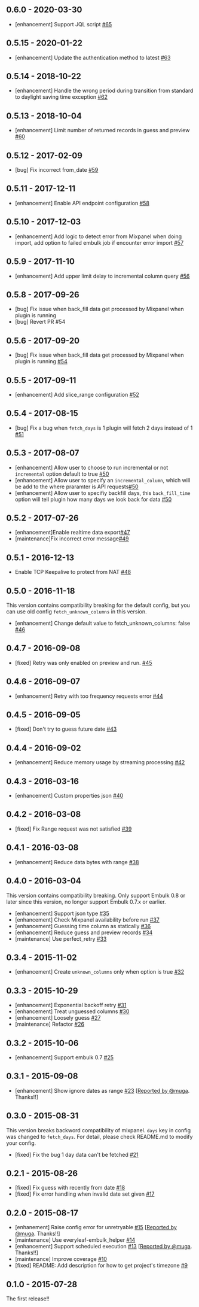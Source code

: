 ## 0.6.0 - 2020-03-30

* [enhancement] Support JQL script [#65](https://github.com/treasure-data/embulk-input-mixpanel/pull/65)

## 0.5.15 - 2020-01-22

* [enhancement] Update the authentication method to latest [#63](https://github.com/treasure-data/embulk-input-mixpanel/pull/63)

## 0.5.14 - 2018-10-22

* [enhancement] Handle the wrong period during transition from standard to daylight saving time exception [#62](https://github.com/treasure-data/embulk-input-mixpanel/pull/62)

## 0.5.13 - 2018-10-04

* [enhancement] Limit number of returned records in guess and preview [#60](https://github.com/treasure-data/embulk-input-mixpanel/pull/60)

## 0.5.12 - 2017-02-09

* [bug] Fix incorrect from_date [#59](https://github.com/treasure-data/embulk-input-mixpanel/pull/59)

## 0.5.11 - 2017-12-11

* [enhancement] Enable API endpoint configuration [#58](https://github.com/treasure-data/embulk-input-mixpanel/pull/58)

## 0.5.10 - 2017-12-03

* [enhancement] Add logic to detect error from Mixpanel when doing import, add option to failed embulk job if encounter error import [#57](https://github.com/treasure-data/embulk-input-mixpanel/pull/57)

## 0.5.9 - 2017-11-10

* [enhancement] Add upper limit delay to incremental column query [#56](https://github.com/treasure-data/embulk-input-mixpanel/pull/56)

## 0.5.8 - 2017-09-26

* [bug] Fix issue when back_fill data get processed by Mixpanel when plugin is running
* [bug] Revert PR #54

## 0.5.6 - 2017-09-20
* [bug] Fix issue when back_fill data get processed by Mixpanel when plugin is running [#54](https://github.com/treasure-data/embulk-input-mixpanel/pull/54)

## 0.5.5 - 2017-09-11
* [enhancement] Add slice_range configuration [#52](https://github.com/treasure-data/embulk-input-mixpanel/pull/52)

## 0.5.4 - 2017-08-15
* [bug] Fix a bug when `fetch_days` is 1 plugin will fetch 2 days instead of 1 [#51](https://github.com/treasure-data/embulk-input-mixpanel/pull/51)

## 0.5.3 - 2017-08-07
* [enhancement] Allow user to choose to run incremental or not `incremental` option default to true [#50](https://github.com/treasure-data/embulk-input-mixpanel/pull/50)
* [enhancement] Allow user to specify an `incremental_column`, which will be add to the where praramter is API requests[#50](https://github.com/treasure-data/embulk-input-mixpanel/pull/50)
* [enhancement] Allow user to specifiy backfill days, this `back_fill_time` option will tell plugin how many days we look back for data [#50](https://github.com/treasure-data/embulk-input-mixpanel/pull/50)


## 0.5.2 - 2017-07-26
* [enhancement]Enable realtime data export[#47](https://github.com/treasure-data/embulk-input-mixpanel/pull/47)  
* [maintenance]Fix incorrect error message[#49](https://github.com/treasure-data/embulk-input-mixpanel/pull/49)

## 0.5.1 - 2016-12-13
* Enable TCP Keepalive to protect from NAT [#48](https://github.com/treasure-data/embulk-input-mixpanel/pull/48)

## 0.5.0 - 2016-11-18
This version contains compatibility breaking for the default config, but you can use old config `fetch_unknown_columns` in this version.

* [enhancement] Change default value to fetch_unknown_columns: false [#46](https://github.com/treasure-data/embulk-input-mixpanel/pull/46)

## 0.4.7 - 2016-09-08
* [fixed] Retry was only enabled on preview and run. [#45](https://github.com/treasure-data/embulk-input-mixpanel/pull/45)

## 0.4.6 - 2016-09-07
* [enhancement] Retry with too frequency requests error [#44](https://github.com/treasure-data/embulk-input-mixpanel/pull/44)

## 0.4.5 - 2016-09-05
* [fixed] Don't try to guess future date [#43](https://github.com/treasure-data/embulk-input-mixpanel/pull/43)

## 0.4.4 - 2016-09-02
* [enhancement] Reduce memory usage by streaming processing [#42](https://github.com/treasure-data/embulk-input-mixpanel/pull/42)

## 0.4.3 - 2016-03-16
* [enhancement] Custom properties json [#40](https://github.com/treasure-data/embulk-input-mixpanel/pull/40)

## 0.4.2 - 2016-03-08
* [fixed] Fix Range request was not satisfied [#39](https://github.com/treasure-data/embulk-input-mixpanel/pull/39)

## 0.4.1 - 2016-03-08
* [enhancement] Reduce data bytes with range [#38](https://github.com/treasure-data/embulk-input-mixpanel/pull/38)

## 0.4.0 - 2016-03-04

This version contains compatibility breaking. Only support Embulk 0.8 or later since this version, no longer support Embulk 0.7.x or earlier.

* [enhancement] Support json type [#35](https://github.com/treasure-data/embulk-input-mixpanel/pull/35)
* [enhancement] Check Mixpanel availability before run [#37](https://github.com/treasure-data/embulk-input-mixpanel/pull/37)
* [enhancement] Guessing time column as statically [#36](https://github.com/treasure-data/embulk-input-mixpanel/pull/36)
* [enhancement] Reduce guess and preview records [#34](https://github.com/treasure-data/embulk-input-mixpanel/pull/34)
* [maintenance] Use perfect_retry [#33](https://github.com/treasure-data/embulk-input-mixpanel/pull/33)


## 0.3.4 - 2015-11-02

* [enhancement] Create `unknown_columns` only when option is true [#32](https://github.com/treasure-data/embulk-input-mixpanel/pull/32)

## 0.3.3 - 2015-10-29

* [enhancement] Exponential backoff retry [#31](https://github.com/treasure-data/embulk-input-mixpanel/pull/31)
* [enhancement] Treat unguessed columns [#30](https://github.com/treasure-data/embulk-input-mixpanel/pull/30)
* [enhancement] Loosely guess [#27](https://github.com/treasure-data/embulk-input-mixpanel/pull/27)
* [maintenance] Refactor [#26](https://github.com/treasure-data/embulk-input-mixpanel/pull/26)

## 0.3.2 - 2015-10-06

* [enhancement] Support embulk 0.7 [#25](https://github.com/treasure-data/embulk-input-mixpanel/pull/25)

## 0.3.1 - 2015-09-08

* [enhancement] Show ignore dates as range [#23](https://github.com/treasure-data/embulk-input-mixpanel/pull/23) [[Reported by @muga](https://github.com/treasure-data/embulk-input-mixpanel/issues/20). Thanks!!]

## 0.3.0 - 2015-08-31

This version breaks backword compatibility of mixpanel. `days` key in config was changed to `fetch_days`. For detail, please check README.md to modify your config.

* [fixed] Fix the bug 1 day data can't be fetched [#21](https://github.com/treasure-data/embulk-input-mixpanel/pull/21)

## 0.2.1 - 2015-08-26

* [fixed] Fix guess with recently from date [#18](https://github.com/treasure-data/embulk-input-mixpanel/pull/18)
* [fixed] Fix error handling when invalid date set given [#17](https://github.com/treasure-data/embulk-input-mixpanel/pull/17)

## 0.2.0 - 2015-08-17

* [enhanement] Raise config error for unretryable [#15](https://github.com/treasure-data/embulk-input-mixpanel/pull/15) [[Reported by @muga](https://github.com/treasure-data/embulk-input-mixpanel/issues/11). Thanks!!]
* [maintenance] Use everyleaf-embulk_helper [#14](https://github.com/treasure-data/embulk-input-mixpanel/pull/14)
* [enhancement] Support scheduled execution [#13](https://github.com/treasure-data/embulk-input-mixpanel/pull/13) [[Reported by @muga](https://github.com/treasure-data/embulk-input-mixpanel/issues/12). Thanks!!]
* [maintenance] Improve coverage [#10](https://github.com/treasure-data/embulk-input-mixpanel/pull/10)
* [fixed] README: Add description for how to get project's timezone [#9](https://github.com/treasure-data/embulk-input-mixpanel/pull/9)

## 0.1.0 - 2015-07-28

The first release!!
